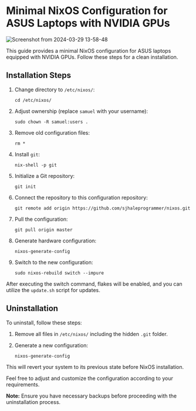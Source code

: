 # Minimal NixOS Configuration for ASUS Laptops with NVIDIA GPUs


![Screenshot from 2024-03-29 13-58-48](https://github.com/sjhaleprogrammer/nixos/assets/60676867/260ec810-9c87-4303-a8fb-af466c582683)


This guide provides a minimal NixOS configuration for ASUS laptops equipped with NVIDIA GPUs. Follow these steps for a clean installation.

## Installation Steps

1. Change directory to `/etc/nixos/`:

    ```
    cd /etc/nixos/
    ```

2. Adjust ownership (replace `samuel` with your username):

    ```
    sudo chown -R samuel:users .
    ```

3. Remove old configuration files:

    ```
    rm *
    ```

4. Install `git`:

    ```
    nix-shell -p git
    ```

5. Initialize a Git repository:

    ```
    git init
    ```

6. Connect the repository to this configuration repository:

    ```
    git remote add origin https://github.com/sjhaleprogrammer/nixos.git
    ```

7. Pull the configuration:

    ```
    git pull origin master
    ```

8. Generate hardware configuration:

    ```
    nixos-generate-config
    ```

9. Switch to the new configuration:

    ```
    sudo nixos-rebuild switch --impure
    ```

After executing the switch command, flakes will be enabled, and you can utilize the `update.sh` script for updates.

## Uninstallation

To uninstall, follow these steps:

1. Remove all files in `/etc/nixos/` including the hidden `.git` folder.

2. Generate a new configuration:

    ```
    nixos-generate-config
    ```

This will revert your system to its previous state before NixOS installation.

Feel free to adjust and customize the configuration according to your requirements.

**Note:** Ensure you have necessary backups before proceeding with the uninstallation process.

